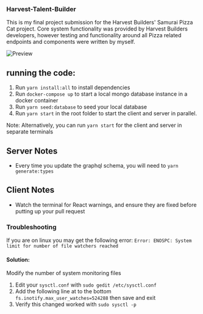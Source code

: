 ### Harvest-Talent-Builder

This is my final project submission for the Harvest Builders' Samurai Pizza Cat project. Core system functionality was provided by Harvest Builders developers, however testing and functionality around all Pizza related endpoints and components were written by myself.

![Preview](Preview.gif)

## running the code:

1. Run `yarn install:all` to install dependencies
1. Run `docker-compose up` to start a local mongo database instance in a docker container
1. Run `yarn seed:database` to seed your local database
1. Run `yarn start` in the root folder to start the client and server in parallel.

Note: Alternatively, you can run `yarn start` for the client and server in separate terminals

## Server Notes

- Every time you update the graphql schema, you will need to `yarn generate:types`

## Client Notes

- Watch the terminal for React warnings, and ensure they are fixed before putting up your pull request

### Troubleshooting

If you are on linux you may get the following error: `Error: ENOSPC: System limit for number of file watchers reached`

#### Solution:

Modify the number of system monitoring files

1. Edit your `sysctl.conf` with `sudo gedit /etc/sysctl.conf`
2. Add the following line at to the bottom `fs.inotify.max_user_watches=524288` then save and exit
3. Verify this changed worked with `sudo sysctl -p`
